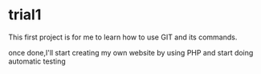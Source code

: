 # trial1


This first project is for me to learn how to use GIT and its commands.



once done,I'll start creating my own website by using PHP and start doing automatic testing
